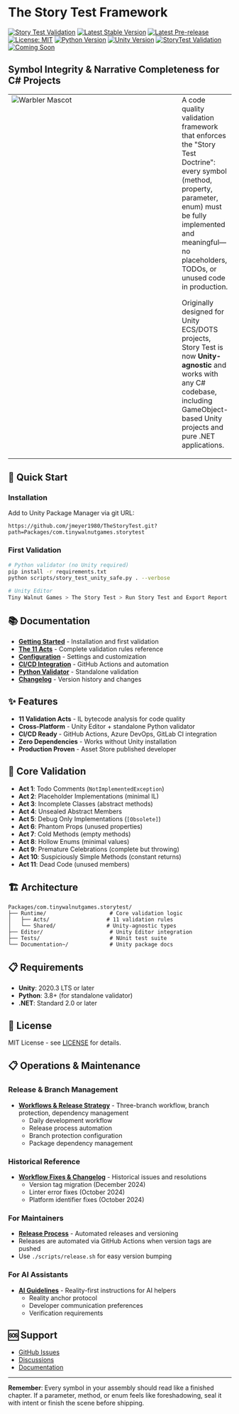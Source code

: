 # The Story Test Framework

[![Story Test Validation](https://github.com/jmeyer1980/TheStoryTest/actions/workflows/story-test.yml/badge.svg?branch=jmeyer1980%2Fissue2)](https://github.com/jmeyer1980/TheStoryTest/actions/workflows/story-test.yml)
[![Latest Stable Version](https://img.shields.io/github/v/release/jmeyer1980/TheStoryTest?label=Latest%20Stable)](https://github.com/jmeyer1980/TheStoryTest/releases/latest)
[![Latest Pre-release](https://img.shields.io/github/v/release/jmeyer1980/TheStoryTest?include_prereleases&label=Latest%20Pre-release)](https://github.com/jmeyer1980/TheStoryTest/releases)
[![License: MIT](https://img.shields.io/badge/License-MIT-yellow.svg)](https://opensource.org/licenses/MIT)
[![Python Version](https://img.shields.io/badge/python-3.8+-blue.svg)](https://www.python.org/downloads/)
[![Unity Version](https://img.shields.io/badge/Unity-2020.3%2B-blue.svg)](https://unity.com/releases)
[![StoryTest Validation](https://img.shields.io/badge/StoryTest-11%20Acts-green.svg)](docs/acts.md)
[![Coming Soon](https://img.shields.io/badge/StoryTest-13%20Acts%20in%201.3.0-orange.svg)](https://github.com/jmeyer1980/TheStoryTest/releases)


## **Symbol Integrity & Narrative Completeness for C# Projects**

<table>
<tr>
<td width="400" valign="top" style="padding-right: 20px;">
<img src="WarblerMascotStickerized.png" alt="Warbler Mascot";">
</td>
<td>
A code quality validation framework that enforces the "Story Test Doctrine": every symbol (method, property, parameter, enum) must be fully implemented and meaningful—no placeholders, TODOs, or unused code in production.

Originally designed for Unity ECS/DOTS projects, Story Test is now **Unity-agnostic** and works with any C# codebase, including GameObject-based Unity projects and pure .NET applications.
</td>
</tr>
</table>

## 🚀 Quick Start

### Installation
Add to Unity Package Manager via git URL:
```
https://github.com/jmeyer1980/TheStoryTest.git?path=Packages/com.tinywalnutgames.storytest
```

### First Validation
```bash
# Python validator (no Unity required)
pip install -r requirements.txt
python scripts/story_test_unity_safe.py . --verbose

# Unity Editor
Tiny Walnut Games > The Story Test > Run Story Test and Export Report
```

## 📚 Documentation

- **[Getting Started](docs/getting-started.md)** - Installation and first validation
- **[The 11 Acts](docs/acts.md)** - Complete validation rules reference
- **[Configuration](docs/configuration.md)** - Settings and customization
- **[CI/CD Integration](docs/ci-cd.md)** - GitHub Actions and automation
- **[Python Validator](docs/python-validator.md)** - Standalone validation
- **[Changelog](CHANGELOG.md)** - Version history and changes

## ✨ Features

- **11 Validation Acts** - IL bytecode analysis for code quality
- **Cross-Platform** - Unity Editor + standalone Python validator
- **CI/CD Ready** - GitHub Actions, Azure DevOps, GitLab CI integration
- **Zero Dependencies** - Works without Unity installation
- **Production Proven** - Asset Store published developer

## 🎯 Core Validation

- **Act 1**: Todo Comments (`NotImplementedException`)
- **Act 2**: Placeholder Implementations (minimal IL)
- **Act 3**: Incomplete Classes (abstract methods)
- **Act 4**: Unsealed Abstract Members
- **Act 5**: Debug Only Implementations (`[Obsolete]`)
- **Act 6**: Phantom Props (unused properties)
- **Act 7**: Cold Methods (empty methods)
- **Act 8**: Hollow Enums (minimal values)
- **Act 9**: Premature Celebrations (complete but throwing)
- **Act 10**: Suspiciously Simple Methods (constant returns)
- **Act 11**: Dead Code (unused members)

## 🏗️ Architecture

```
Packages/com.tinywalnutgames.storytest/
├── Runtime/                    # Core validation logic
│   ├── Acts/                  # 11 validation rules
│   └── Shared/                # Unity-agnostic types
├── Editor/                     # Unity Editor integration
├── Tests/                      # NUnit test suite
└── Documentation~/             # Unity package docs
```

## 📋 Requirements

- **Unity**: 2020.3 LTS or later
- **Python**: 3.8+ (for standalone validator)
- **.NET**: Standard 2.0 or later

## 📄 License

MIT License - see [LICENSE](LICENSE) for details.

## 📋 Operations & Maintenance

### Release & Branch Management

- **[Workflows & Release Strategy](./WORKFLOWS.md)** - Three-branch workflow, branch protection, dependency management
  - Daily development workflow
  - Release process automation
  - Branch protection configuration
  - Package dependency management

### Historical Reference

- **[Workflow Fixes & Changelog](./FIXES_CHANGELOG.md)** - Historical issues and resolutions
  - Version tag migration (December 2024)
  - Linter error fixes (October 2024)
  - Platform identifier fixes (October 2024)

### For Maintainers

- **[Release Process](docs/RELEASE_PROCESS.md)** - Automated releases and versioning
- Releases are automated via GitHub Actions when version tags are pushed
- Use `./scripts/release.sh` for easy version bumping

### For AI Assistants

- **[AI Guidelines](./../.zencoder/rules/ai-guidelines.md)** - Reality-first instructions for AI helpers
  - Reality anchor protocol
  - Developer communication preferences
  - Verification requirements

## 🆘 Support

- [GitHub Issues](https://github.com/jmeyer1980/TheStoryTest/issues)
- [Discussions](https://github.com/jmeyer1980/TheStoryTest/discussions)
- [Documentation](https://github.com/jmeyer1980/TheStoryTest/tree/main/docs)

---

**Remember**: Every symbol in your assembly should read like a finished chapter. If a parameter, method, or enum feels like foreshadowing, seal it with intent or finish the scene before shipping.
